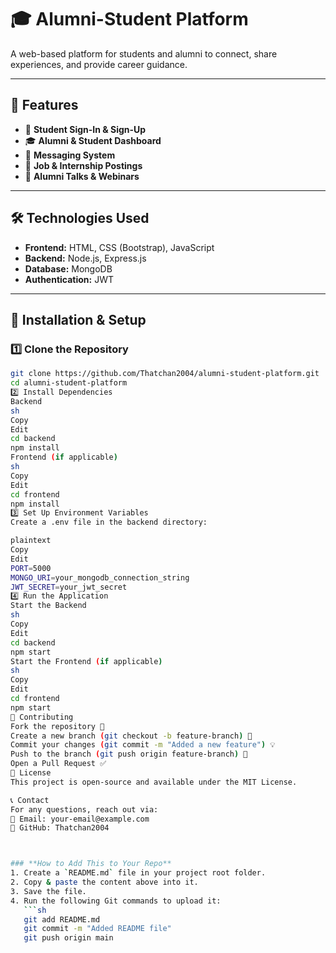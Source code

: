 # 🎓 Alumni-Student Platform

A web-based platform for students and alumni to connect, share experiences, and provide career guidance.

---

## 🚀 Features
- 🔐 **Student Sign-In & Sign-Up**
- 🎓 **Alumni & Student Dashboard**
- 📩 **Messaging System**
- 📢 **Job & Internship Postings**
- 🎤 **Alumni Talks & Webinars**

---

## 🛠️ Technologies Used
- **Frontend:** HTML, CSS (Bootstrap), JavaScript
- **Backend:** Node.js, Express.js
- **Database:** MongoDB
- **Authentication:** JWT

---

## 📌 Installation & Setup

### 1️⃣ Clone the Repository
```sh
git clone https://github.com/Thatchan2004/alumni-student-platform.git
cd alumni-student-platform
2️⃣ Install Dependencies
Backend
sh
Copy
Edit
cd backend
npm install
Frontend (if applicable)
sh
Copy
Edit
cd frontend
npm install
3️⃣ Set Up Environment Variables
Create a .env file in the backend directory:

plaintext
Copy
Edit
PORT=5000
MONGO_URI=your_mongodb_connection_string
JWT_SECRET=your_jwt_secret
4️⃣ Run the Application
Start the Backend
sh
Copy
Edit
cd backend
npm start
Start the Frontend (if applicable)
sh
Copy
Edit
cd frontend
npm start
🔗 Contributing
Fork the repository 🍴
Create a new branch (git checkout -b feature-branch) 🌿
Commit your changes (git commit -m "Added a new feature") 💡
Push to the branch (git push origin feature-branch) 🚀
Open a Pull Request ✅
📜 License
This project is open-source and available under the MIT License.

📞 Contact
For any questions, reach out via:
📧 Email: your-email@example.com
🔗 GitHub: Thatchan2004



### **How to Add This to Your Repo**
1. Create a `README.md` file in your project root folder.  
2. Copy & paste the content above into it.  
3. Save the file.  
4. Run the following Git commands to upload it:
   ```sh
   git add README.md
   git commit -m "Added README file"
   git push origin main

